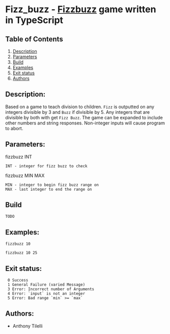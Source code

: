 # Fizz_buzz - [Fizzbuzz](https://en.wikipedia.org/wiki/Fizz_buzz) game written in TypeScript

## Table of Contents

1. [Description](#Description)
2. [Parameters](#Parameters)
3. [Build](#Build)
4. [Examples](#Examples)
5. [Exit status](#Exit_status)
6. [Authors](#Authors)

## Description: <a name= "Description"></a>

Based on a game to teach division to children. `Fizz` is outputted on any integers divisible by 3 and `Buzz`
if divisible by 5. Any integers that are divisible by both with get `Fizz Buzz`. The game can be expanded to
include other numbers and string responses. Non-integer inputs will cause program to abort.

## Parameters: <a name="Parameters"></a>

fizzbuzz INT

    INT - integer for fizz buzz to check

fizzbuzz MIN MAX

    MIN - integer to begin fizz buzz range on
    MAX - last integer to end the range on

## Build <a name="Build"></a>

`TODO`

## Examples: <a name="Examples"></a>

`fizzbuzz 10`

`fizzbuzz 10 25`

## Exit status: <a name="Exit_status"></a>

     0 Success
     1 General Failure (varied Message)
     3 Error: Incorrect number of Arguments
     4 Error: `input` is not an integer
     5 Error: Bad range `min` >= `max`

## Authors: <a name="Authors"></a>

- Anthony Tilelli
